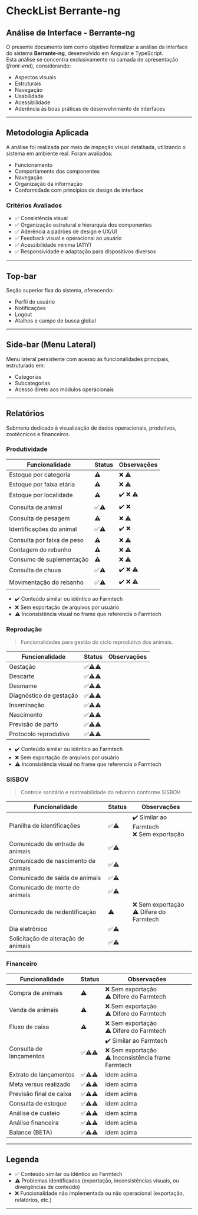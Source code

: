 # CheckList Berrante-ng

## Análise de Interface - Berrante-ng

O presente documento tem como objetivo formalizar a análise da interface do sistema **Berrante-ng**, desenvolvido em Angular e TypeScript.  
Esta análise se concentra exclusivamente na camada de apresentação (_front-end_), considerando:

- Aspectos visuais
- Estruturais
- Navegação
- Usabilidade
- Acessibilidade
- Aderência às boas práticas de desenvolvimento de interfaces

---

## Metodologia Aplicada

A análise foi realizada por meio de inspeção visual detalhada, utilizando o sistema em ambiente real. Foram avaliados:

- Funcionamento
- Comportamento dos componentes
- Navegação
- Organização da informação
- Conformidade com princípios de design de interface

### Critérios Avaliados

- ✅ Consistência visual  
- ✅ Organização estrutural e hierarquia dos componentes  
- ✅ Aderência a padrões de design e UX/UI  
- ✅ Feedback visual e operacional ao usuário  
- ✅ Acessibilidade mínima (A11Y)  
- ✅ Responsividade e adaptação para dispositivos diversos  

---

## Top-bar

Seção superior fixa do sistema, oferecendo:

- Perfil do usuário  
- Notificações  
- Logout  
- Atalhos e campo de busca global  

---

## Side-bar (Menu Lateral)

Menu lateral persistente com acesso às funcionalidades principais, estruturado em:

- Categorias
- Subcategorias
- Acesso direto aos módulos operacionais

---

## Relatórios

Submenu dedicado à visualização de dados operacionais, produtivos, zootécnicos e financeiros.

### Produtividade


| Funcionalidade                           | Status   | Observações                   |
| ---------------------------------------- | -------- | ------------------------------|
| Estoque por categoria                    | ⚠️       | ❌ ⚠️                         |
| Estoque por faixa etária                 | ⚠️       | ❌ ⚠️                         |
| Estoque por localidade                   | ⚠️       | ✔️ ❌ ⚠️                      |
| Consulta de animal                       | ✅⚠️     | ✔️ ❌                         |
| Consulta de pesagem                      | ⚠️       | ❌ ⚠️                         |
| Identificações do animal                 | ✅⚠️     | ✔️ ❌                         |
| Consulta por faixa de peso               | ⚠️       | ❌ ⚠️                         |
| Contagem de rebanho                      | ⚠️       | ❌ ⚠️                         |
| Consumo de suplementação                 | ⚠️       | ❌ ⚠️                         |
| Consulta de chuva                        | ✅⚠️     | ✔️ ❌ ⚠️                      |
| Movimentação do rebanho                  | ✅⚠️     | ✔️ ❌ ⚠️                      |

- ✔️ Conteúdo similar ou idêntico ao Farmtech
- ❌ Sem exportação de arquivos por usuário
- ⚠️ Inconsistência visual no frame que referencia o Farmtech

### Reprodução

> Funcionalidades para gestão do ciclo reprodutivo dos animais.

| Funcionalidade           | Status  | Observações |
| ------------------------ | ------- |-------------|
| Gestação                 | ✅⚠️⚠️  | |
| Descarte                 | ✅⚠️⚠️  | |
| Desmame                  | ✅⚠️⚠️  | |
| Diagnóstico de gestação  | ✅⚠️⚠️  | |
| Inseminação              | ✅⚠️⚠️  | |
| Nascimento               | ✅⚠️⚠️  | |
| Previsão de parto        | ✅⚠️⚠️  | |
| Protocolo reprodutivo    | ✅⚠️⚠️  | |


- ✔️ Conteúdo similar ou idêntico ao Farmtech  
- ❌ Sem exportação de arquivos por usuário  
- ⚠️ Inconsistência visual no frame que referencia o Farmtech  


### SISBOV

> Controle sanitário e rastreabilidade do rebanho conforme SISBOV.

| Funcionalidade                      | Status   | Observações                              |
| ------------------------------------ | -------- | ----------------------------------------- |
| Planilha de identificações           | ✅⚠️     | ✔️ Similar ao Farmtech<br>❌ Sem exportação |
| Comunicado de entrada de animais     | ✅⚠️     |                                           |
| Comunicado de nascimento de animais  | ✅⚠️     |                                           |
| Comunicado de saída de animais       | ✅⚠️     |                                           |
| Comunicado de morte de animais       | ✅⚠️     |                                           |
| Comunicado de reidentificação        | ⚠️       | ❌ Sem exportação<br>⚠️ Difere do Farmtech |
| Dia eletrônico                       | ✅⚠️     |                                           |
| Solicitação de alteração de animais  | ✅⚠️     |                                           |


### Financeiro

| Funcionalidade               | Status   | Observações                              |
| ---------------------------- | -------- | ----------------------------------------- |
| Compra de animais            | ⚠️       | ❌ Sem exportação<br>⚠️ Difere do Farmtech |
| Venda de animais             | ⚠️       | ❌ Sem exportação<br>⚠️ Difere do Farmtech |
| Fluxo de caixa               | ⚠️       | ❌ Sem exportação<br>⚠️ Difere do Farmtech |
| Consulta de lançamentos      | ✅⚠️⚠️  | ✔️ Similar ao Farmtech<br>❌ Sem exportação<br>⚠️ Inconsistência frame Farmtech |
| Extrato de lançamentos       | ✅⚠️⚠️  | idem acima                                |
| Meta versus realizado        | ✅⚠️⚠️  | idem acima                                |
| Previsão final de caixa      | ✅⚠️⚠️  | idem acima                                |
| Consulta de estoque          | ✅⚠️⚠️  | idem acima                                |
| Análise de custeio           | ✅⚠️⚠️  | idem acima                                |
| Análise financeira           | ✅⚠️⚠️  | idem acima                                |
| Balance (BETA)               | ✅⚠️⚠️  | idem acima                                |

---

## Legenda

- ✅ Conteúdo similar ou idêntico ao Farmtech  
- ⚠️ Problemas identificados (exportação, inconsistências visuais, ou divergências de conteúdo)  
- ❌ Funcionalidade não implementada ou não operacional (exportação, relatórios, etc.)  

---
